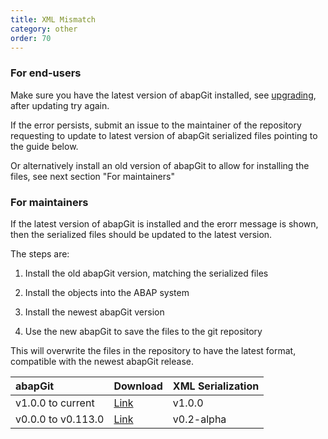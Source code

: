 ```yaml
---
title: XML Mismatch
category: other
order: 70
---
```


### For end-users
Make sure you have the latest version of abapGit installed, see [upgrading](guide-upgrade.html), after updating try again.

If the error persists, submit an issue to the maintainer of the repository requesting to update to latest version of abapGit serialized files pointing to the guide below.

Or alternatively install an old version of abapGit to allow for installing the files, see next section "For maintainers"

### For maintainers
If the latest version of abapGit is installed and the erorr message is shown, then the serialized files should be updated to the latest version.

The steps are:

1. Install the old abapGit version, matching the serialized files

2. Install the objects into the ABAP system

3. Install the newest abapGit version

4. Use the new abapGit to save the files to the git repository

This will overwrite the files in the repository to have the latest format, compatible with the newest abapGit release.

| abapGit       | Download | XML Serialization |
| :------------- |:------------- |:-------------|
| v1.0.0 to current | [Link](https://raw.githubusercontent.com/larshp/abapGit/build/zabapgit.abap) | v1.0.0 |
| v0.0.0 to v0.113.0 | [Link](https://raw.githubusercontent.com/larshp/abapGit/v0.113.0/zabapgit.prog.abap) | v0.2-alpha |
